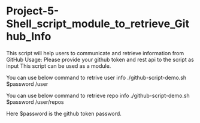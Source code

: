 # Project-5-Shell_script_module_to_retrieve_Github_Info

This script will help users to communicate and retrieve information from GitHub
Usage:
Please provide your github token and rest api to the script as input
This script can be used as a module. 

You can use below command to retrive user info
 ./github-script-demo.sh $password /user
 
 You can use below command to retrieve repo info
  ./github-script-demo.sh $password /user/repos

Here $password is the github token password.
